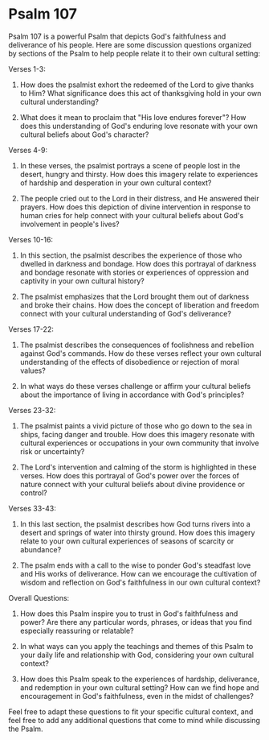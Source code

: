 # Psalm 107

Psalm 107 is a powerful Psalm that depicts God's faithfulness and deliverance of his people. Here are some discussion questions organized by sections of the Psalm to help people relate it to their own cultural setting:

Verses 1-3:

1. How does the psalmist exhort the redeemed of the Lord to give thanks to Him? What significance does this act of thanksgiving hold in your own cultural understanding?

2. What does it mean to proclaim that "His love endures forever"? How does this understanding of God's enduring love resonate with your own cultural beliefs about God's character?

Verses 4-9:

1. In these verses, the psalmist portrays a scene of people lost in the desert, hungry and thirsty. How does this imagery relate to experiences of hardship and desperation in your own cultural context?

2. The people cried out to the Lord in their distress, and He answered their prayers. How does this depiction of divine intervention in response to human cries for help connect with your cultural beliefs about God's involvement in people's lives?

Verses 10-16:

1. In this section, the psalmist describes the experience of those who dwelled in darkness and bondage. How does this portrayal of darkness and bondage resonate with stories or experiences of oppression and captivity in your own cultural history?

2. The psalmist emphasizes that the Lord brought them out of darkness and broke their chains. How does the concept of liberation and freedom connect with your cultural understanding of God's deliverance?

Verses 17-22:

1. The psalmist describes the consequences of foolishness and rebellion against God's commands. How do these verses reflect your own cultural understanding of the effects of disobedience or rejection of moral values?

2. In what ways do these verses challenge or affirm your cultural beliefs about the importance of living in accordance with God's principles?

Verses 23-32:

1. The psalmist paints a vivid picture of those who go down to the sea in ships, facing danger and trouble. How does this imagery resonate with cultural experiences or occupations in your own community that involve risk or uncertainty?

2. The Lord's intervention and calming of the storm is highlighted in these verses. How does this portrayal of God's power over the forces of nature connect with your cultural beliefs about divine providence or control?

Verses 33-43:

1. In this last section, the psalmist describes how God turns rivers into a desert and springs of water into thirsty ground. How does this imagery relate to your own cultural experiences of seasons of scarcity or abundance?

2. The psalm ends with a call to the wise to ponder God's steadfast love and His works of deliverance. How can we encourage the cultivation of wisdom and reflection on God's faithfulness in our own cultural context?

Overall Questions:

1. How does this Psalm inspire you to trust in God's faithfulness and power? Are there any particular words, phrases, or ideas that you find especially reassuring or relatable?

2. In what ways can you apply the teachings and themes of this Psalm to your daily life and relationship with God, considering your own cultural context?

3. How does this Psalm speak to the experiences of hardship, deliverance, and redemption in your own cultural setting? How can we find hope and encouragement in God's faithfulness, even in the midst of challenges?

Feel free to adapt these questions to fit your specific cultural context, and feel free to add any additional questions that come to mind while discussing the Psalm.